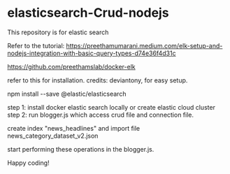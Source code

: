 # elasticsearch-Crud-nodejs
This repository is for elastic search


Refer to the tutorial: https://preethamumarani.medium.com/elk-setup-and-nodejs-integration-with-basic-query-types-d74e36f4d31c

https://github.com/preethamslab/docker-elk

refer to this for installation. credits: deviantony, for easy setup.

npm install --save @elastic/elasticsearch

step 1: install docker elastic search locally or create elastic cloud cluster
step 2: run blogger.js which access crud file and connection file. 

create index "news_headlines" and import file news_category_dataset_v2.json

start performing these operations in the blogger.js.

Happy coding!
